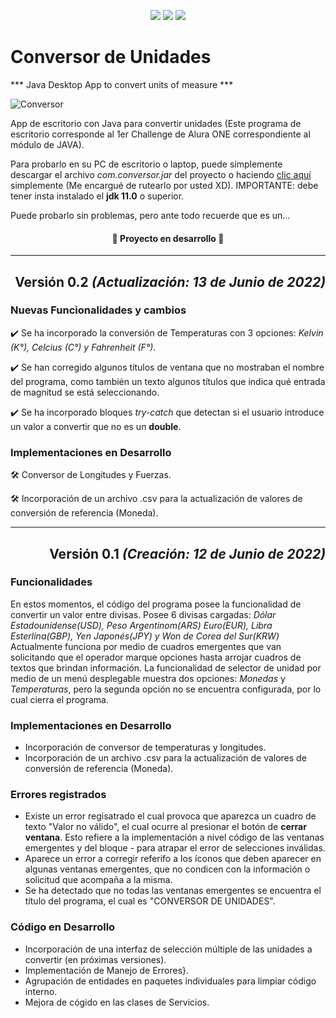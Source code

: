 <p align="center">
<img src="https://img.shields.io/badge/Estado-EN%20DESARRLLO-green">
<img src="https://img.shields.io/badge/JAVA-11.0v-blue">
<img src="https://img.shields.io/badge/Version-0.2v-yellow">
</p>

# Conversor de Unidades
*** Java Desktop App to convert units of measure ***

![Conversor](https://user-images.githubusercontent.com/107371013/173469102-439ff360-30b4-49c4-a013-92b25e404b43.gif)

App de escritorio con Java para convertir unidades (Este programa de escritorio corresponde al 1er Challenge de Alura ONE correspondiente al módulo de JAVA).

Para probarlo en su PC de escritorio o laptop, puede simplemente descargar el archivo <i>com.conversor.jar</i> del proyecto o haciendo <a href="https://github.com/fpetroni/com.conversor-unidades/raw/main/com.conversor.jar">clic aquí</a> simplemente (Me encargué de rutearlo por usted XD). IMPORTANTE: debe tener insta instalado el <b>jdk 11.0</b> o superior.

Puede probarlo sin problemas, pero ante todo recuerde que es un...

<h4 align="center"> 🚧 Proyecto en desarrollo 🚧 </h4>

<hr>

<h2 align="right">Versión 0.2 <i>(Actualización: 13 de Junio de 2022)</i></h2>

<h3>Nuevas Funcionalidades y cambios</h3>
  <p>✔️ Se ha incorporado la conversión de Temperaturas con 3 opciones: <i>Kelvin (K°), Celcius (C°) y Fahrenheit (F°)</i>.</p>
  <p>✔️ Se han corregido algunos títulos de ventana que no mostraban el nombre del programa, como también un texto algunos títulos que indica qué entrada de magnitud se está seleccionando.</p>
  <p>✔️ Se ha incorporado bloques <i>try-catch</i> que detectan si el usuario introduce un valor a convertir que no es un <b>double</b>.</p>

<h3>Implementaciones en Desarrollo</h3>
  <p>🛠️ Conversor de Longitudes y Fuerzas.</p>
  <p>🛠️ Incorporación de un archivo .csv para la actualización de valores de conversión de referencia (Moneda).</p>

<hr>

<h2 align="right">Versión 0.1 <i>(Creación: 12 de Junio de 2022)</i></h2>

<h3>Funcionalidades</h3> 
En estos momentos, el código del programa posee la funcionalidad de convertir un valor entre divisas. Posee 6 divisas cargadas: <i>Dólar Estadounidense(USD), Peso Argentinom(ARS) Euro(EUR), Libra Esterlina(GBP), Yen Japonés(JPY) y Won de Corea del Sur(KRW)</i>
Actualmente funciona por medio de cuadros emergentes que van solicitando que el operador marque opciones hasta arrojar cuadros de textos que brindan información.
La funcionalidad de selector de unidad por medio de un menú desplegable muestra dos opciones: <i>Monedas</i> y <i>Temperaturas</i>, pero la segunda opción no se encuentra configurada, por lo cual cierra el programa.

<h3>Implementaciones en Desarrollo</h3>
<ul>
  <li>Incorporación de conversor de temperaturas y longitudes.</li>
  <li>Incorporación de un archivo .csv para la actualización de valores de conversión de referencia (Moneda).</li>
</ul>

<h3>Errores registrados</h3>
<ul>
  <li>Existe un error regisatrado el cual provoca que aparezca un cuadro de texto "Valor no válido", el cual ocurre al presionar el botón de <b>cerrar ventana</b>. Esto refiere a la implementación a nivel código de las ventanas emergentes y del bloque <try>-<catch> para atrapar el error de selecciones inválidas.</li>
  <li>Aparece un error a corregir referifo a los íconos que deben aparecer en algunas ventanas emergentes, que no condicen con la información o solicitud que acompaña a la misma.</li>
  <li>Se ha detectado que no todas las ventanas emergentes se encuentra el título del programa, el cual es "CONVERSOR DE UNIDADES".</li>
</ul>

<h3>Código en Desarrollo</h3>
<ul>
  <li>Incorporación de una interfaz de selección múltiple de las unidades a convertir (en próximas versiones).</li>
  <li>Implementación de Manejo de Errores}.</li>
  <li>Agrupación de entidades en paquetes individuales para limpiar código interno.</li>
  <li>Mejora de cógido en las clases de Servicios.</li>
</ul>
